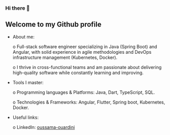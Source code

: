 ### Hi there 👋
## Welcome to my Github profile
- About me:

  o Full-stack software engineer specializing in Java (Spring Boot) and Angular, with solid experience in agile methodologies and DevOps infrastructure management (Kubernetes, Docker).

  o I thrive in cross-functional teams and am passionate about delivering high-quality software while constantly learning and improving.  

- Tools I master:

  o Programming languages & Platforms: Java, Dart, TypeScript, SQL.

  o Technologies & Frameworks: Angular, Flutter, Spring boot, Kubernetes, Docker.

- Useful links:

    o LinkedIn: [oussama-ouardini](https://www.linkedin.com/in/oussama-ouardini/)
<!--
**oussamaouardini/oussamaouardini** is a ✨ _special_ ✨ repository because its `README.md` (this file) appears on your GitHub profile.

Here are some ideas to get you started:

- 🌱 I’m currently learning Maching Learning
- 👯 I’m looking to collaborate on ...
- 🤔 I’m looking for help with ...
- 💬 Ask me about Anything
- 📫 How to reach me: ouss.ouardini@gmail.com
- 😄 Pronouns: he/him
-->
